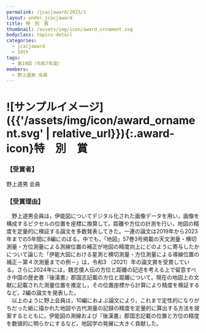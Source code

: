```yaml
---
permalink: /jcacjaward/2025/1
layout: under_jcacjaward
title: 特　別　賞
thumbnail: /assets/img/icon/award_ornament.svg
bodyclass: topics-detail
categories:
  - jcacjaward
  - 19th
tags:
  - 第19回（令和7年度）
members:
  - 野上道男 会員
---
```


# ![サンプルイメージ]({{'/assets/img/icon/award_ornament.svg' | relative_url}}){:.award-icon}特　別　賞

### 【受賞者】

野上道男 会員

### 【受賞理由】

　野上道男会員は，伊能図についてデジタル化された画像データを用い，画像を構成するピクセルの位置を座標に換算して，距離や方位の計測を行い，地図の精度を定量的に検証する論文を多数発表してきた。一連の論文は2019年から2023年までの5年間に8編にのぼる。中でも，「地図」57巻3号掲載の天文測量・横切測量・方位測量による測線位置の補正が地図の精度向上にどのように寄与したかについて論じた「伊能大図における星測と横切測量・方位測量による導線位置の補正－第４次測量までの例－」は，令和3 （2021）年の論文賞を受賞している。さらに2024年には，魏志倭人伝の方位と距離の記述を考える上で留意すべき中国の歴史書『後漢書』郡国志記載の方位と距離について，現在の地図上の文献に記載された測量位置を推定し，その位置座標から計算により精度を検証するなど，2編の論文を発表した。<br>
　以上のように野上会員は，10編におよぶ論文により，これまで定性的になりがちだった紙に描かれた地図や古代測量の記録の精度を定量的に算出する方法を提案するとともに，伊能図の測線および『後漢書』郡国志記載の位置と方位の精度を数値的に明らかにするなど，地図学の発展に大きく貢献した。
